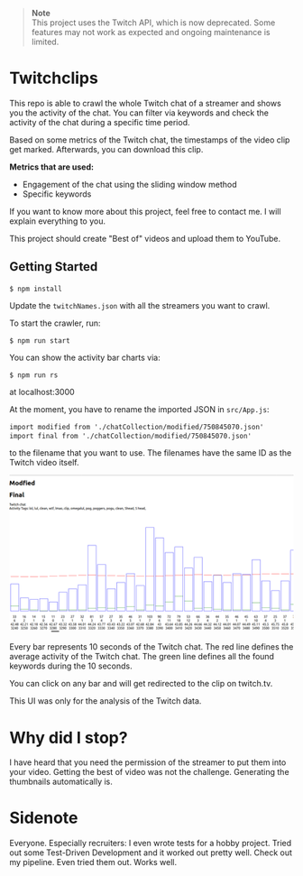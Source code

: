 > **Note**  
> This project uses the Twitch API, which is now deprecated. Some features may not work as expected and ongoing maintenance is limited.

# Twitchclips

This repo is able to crawl the whole Twitch chat of a streamer and shows you the activity of the chat.
You can filter via keywords and check the activity of the chat during a specific time period.

Based on some metrics of the Twitch chat, the timestamps of the
video clip get marked. Afterwards, you can download this clip.

**Metrics that are used:**
- Engagement of the chat using the sliding window method
- Specific keywords

If you want to know more about this project, feel free to contact me.
I will explain everything to you.

This project should create "Best of" videos and upload them to YouTube.

## Getting Started

```shell
$ npm install
```

Update the `twitchNames.json` with all the streamers you want to crawl.

To start the crawler, run:
```shell
$ npm run start
```

You can show the activity bar charts via:
```shell
$ npm run rs
```

at localhost:3000

At the moment, you have to rename the imported JSON in `src/App.js`:

```
import modified from './chatCollection/modified/750845070.json'
import final from './chatCollection/modified/750845070.json'
```

to the filename that you want to use. The filenames have the same ID as the Twitch video itself.

<img src="docs/clipstitch.png" width="800">

Every bar represents 10 seconds of the Twitch chat.
The red line defines the average activity of the Twitch chat.
The green line defines all the found keywords during the 10 seconds.

You can click on any bar and will get redirected to the clip on twitch.tv.

This UI was only for the analysis of the Twitch data.

# Why did I stop?

I have heard that you need the permission of the streamer to put them into your video. Getting the best of video was not 
the challenge.
Generating the thumbnails automatically is.

# Sidenote

Everyone. Especially recruiters: I even wrote tests for a hobby project. Tried out some Test-Driven Development and it worked out pretty well. Check out my pipeline. Even tried them out. Works well.
